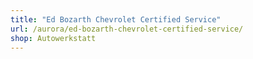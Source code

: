 ```yaml
---
title: "Ed Bozarth Chevrolet Certified Service"
url: /aurora/ed-bozarth-chevrolet-certified-service/
shop: Autowerkstatt
---
```

